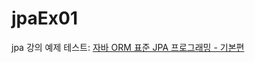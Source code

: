 # jpaEx01
jpa 강의 예제 테스트: [자바 ORM 표준 JPA 프로그래밍 - 기본편](https://www.inflearn.com/course/ORM-JPA-Basic/dashboard)
